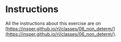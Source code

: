 # Instructions

All the instructions about this exercise are on [https://insper.github.io/rl/classes/06_non_determ/](https://insper.github.io/rl/classes/06_non_determ/).